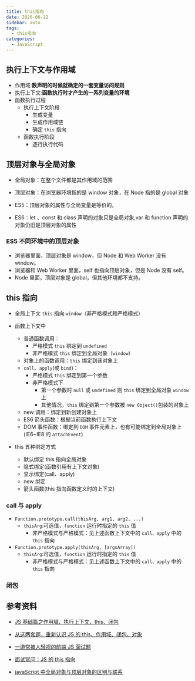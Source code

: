 ```yaml
---
title: this指向
date: 2020-06-22
sidebar: auto
tags:
  - this指向
categories:
  - JavaScript
---
```


## 执行上下文与作用域

- 作用域:**数声明的时候就确定的一套变量访问规则**
- 执行上下文:**函数执行时才产生的一系列变量的环境**
- 函数执行过程
  - 执行上下文阶段
    - 生成变量
    - 生成作用域链
    - 确定 `this` 指向
  - 函数执行阶段
    - 逐行执行代码

## 顶层对象与全局对象

- 全局对象：在整个文件都是其作用域的范围
- 顶层对象：在浏览器环境指的是 window 对象，在 Node 指的是 global 对象

- ES5：顶层对象的属性与全局变量是等价的。
- ES6：let 、const 和 class 声明的对象只是全局对象,var 和 function 声明的对象仍旧是顶层对象的属性

### ES5 不同环境中的顶层对象

- 浏览器里面，顶层对象是 window，但 Node 和 Web Worker 没有 window。
- 浏览器和 Web Worker 里面，self 也指向顶层对象，但是 Node 没有 self。
- Node 里面，顶层对象是 global，但其他环境都不支持。

## this 指向

- 全局上下文 `this` 指向 `window`（非严格模式和严格模式）

- 函数上下文中

  - 普通函数调用：
    - 严格模式 `this` 绑定到 `undefined`
    - 非严格模式 `this` 绑定到全局对象（`window`）
  - 对象上的函数调用：`this` 绑定到该对象上
  - `call`、`apply`(或 `bind`)：
    - 严格模式 `this` 绑定到第一个参数
    - 非严格模式下
      - 第一个参数时 `null` 或 `undefined` 则 `this` 绑定到全局对象 `window` 上
      - 其他情况，`this` 绑定到第一个参数被 `new Object()`包装的对象上
  - new 调用：绑定到新创建对象上
  - ES6 箭头函数：根据当前函数执行上下文
  - DOM 事件函数：绑定到 `DOM` 事件元素上，也有可能绑定到全局对象上(IE6~IE8 的 `attachEvent`)

- this 五种绑定方式
  - 默认绑定 this 指向全局对象
  - 隐式绑定(函数引用有上下文对象)
  - 显示绑定(call、apply)
  - new 绑定
  - 箭头函数(this 指向函数定义时的上下文)

### call 与 apply

- `Function.prototype.call(thisArg, arg1, arg2, ...)`
  - `thisArg`:可选值，`function` 运行时指定的 `this` 值
    - 非严格模式与严格模式：见上述函数上下文中的 `call、apply` 中的 `this` 指向
- `Function.prototype.apply(thisArg, [argsArray])`
  - `thisArg`:可选值，`function` 运行时指定的 `this` 值
    - 非严格模式与严格模式：见上述函数上下文中的 `call、apply` 中的 `this` 指向

### 闭包

## 参考资料

- [JS 基础篇之作用域、执行上下文、this、闭包](https://juejin.im/post/5cf8612df265da1bcb4f1bf8)

- [从这两套题，重新认识 JS 的 this、作用域、闭包、对象](https://segmentfault.com/a/1190000010981003)

- [一道常被人轻视的前端 JS 面试题](https://www.cnblogs.com/xxcanghai/p/5189353.html)

- [面试官问：JS 的 this 指向](https://juejin.im/post/5c0c87b35188252e8966c78a#heading-14)

- [javaScript 中全局对象与顶层对象的区别与联系](https://blog.csdn.net/qq_22149613/article/details/104895415)
